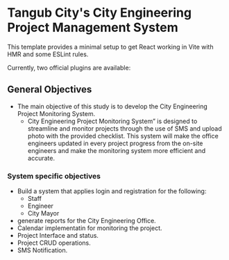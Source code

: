 # Tangub City's City Engineering Project Management System

This template provides a minimal setup to get React working in Vite with HMR and some ESLint rules.

Currently, two official plugins are available:
## General Objectives
- The main objective of this study is to develop the City Engineering Project Monitoring System.
    - City Engineering Project Monitoring System” is designed to streamline and monitor projects through the use of SMS and upload photo with the provided checklist. This system will make the office engineers updated in every project progress from the on-site engineers and make the monitoring system more efficient and accurate.
### System specific objectives
- Build a system that applies login and registration for the following:
    - Staff
    - Engineer
    - City Mayor
- generate reports for the City Engineering Office.
- Calendar implementatin for monitoring the project.
- Project Interface and status.
- Project CRUD operations.
- SMS Notification.



